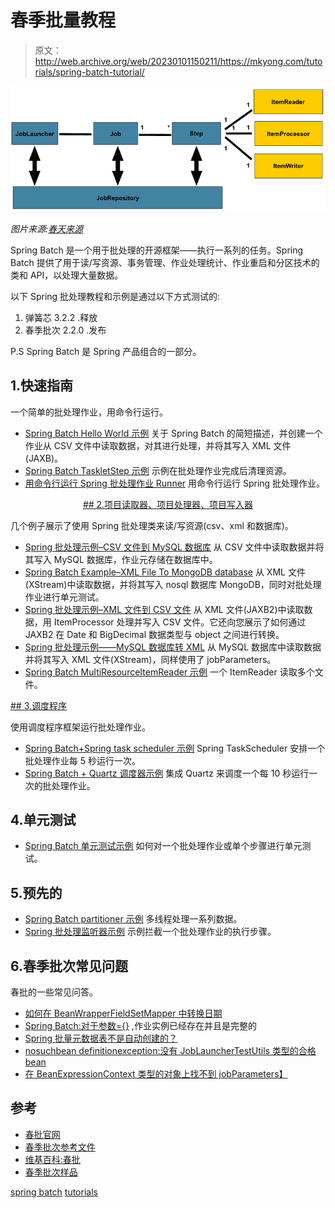 # 春季批量教程

> 原文：<http://web.archive.org/web/20230101150211/https://mkyong.com/tutorials/spring-batch-tutorial/>

![spring batch model](img/9d655e8b19445479c31d38edf7700671.png)

*图片来源:[春天来源](http://web.archive.org/web/20190306165316/http://static.springsource.org/spring-batch/reference/html/domain.html)*

Spring Batch 是一个用于批处理的开源框架——执行一系列的任务。Spring Batch 提供了用于读/写资源、事务管理、作业处理统计、作业重启和分区技术的类和 API，以处理大量数据。

以下 Spring 批处理教程和示例是通过以下方式测试的:

1.  弹簧芯 3.2.2 .释放
2.  春季批次 2.2.0 .发布

P.S Spring Batch 是 Spring 产品组合的一部分。

## 1.快速指南

一个简单的批处理作业，用命令行运行。

*   [Spring Batch Hello World 示例](http://web.archive.org/web/20190306165316/http://www.mkyong.com/spring-batch/spring-batch-hello-world-example/)
    关于 Spring Batch 的简短描述，并创建一个作业从 CSV 文件中读取数据，对其进行处理，并将其写入 XML 文件(JAXB)。
*   [Spring Batch TaskletStep 示例](http://web.archive.org/web/20190306165316/http://www.mkyong.com/spring-batch/spring-batch-tasklet-example/)
    示例在批处理作业完成后清理资源。
*   [用命令行运行 Spring 批处理作业 Runner](http://web.archive.org/web/20190306165316/http://www.mkyong.com/spring-batch/run-spring-batch-job-with-commandlinejobrunner/)
    用命令行运行 Spring 批处理作业。

 <ins class="adsbygoogle" style="display:block; text-align:center;" data-ad-format="fluid" data-ad-layout="in-article" data-ad-client="ca-pub-2836379775501347" data-ad-slot="6894224149">## 2.项目读取器、项目处理器、项目写入器

几个例子展示了使用 Spring 批处理类来读/写资源(csv、xml 和数据库)。

*   [Spring 批处理示例–CSV 文件到 MySQL 数据库](http://web.archive.org/web/20190306165316/http://www.mkyong.com/spring-batch/spring-batch-example-csv-file-to-database/)
    从 CSV 文件中读取数据并将其写入 MySQL 数据库，作业元存储在数据库中。
*   [Spring Batch Example–XML File To MongoDB database](http://web.archive.org/web/20190306165316/http://www.mkyong.com/spring-batch/spring-batch-example-xml-file-to-database/)
    从 XML 文件(XStream)中读取数据，并将其写入 nosql 数据库 MongoDB，同时对批处理作业进行单元测试。
*   [Spring 批处理示例–XML 文件到 CSV 文件](http://web.archive.org/web/20190306165316/http://www.mkyong.com/spring-batch/spring-batch-example-xml-file-to-csv-file/)
    从 XML 文件(JAXB2)中读取数据，用 ItemProcessor 处理并写入 CSV 文件。它还向您展示了如何通过 JAXB2 在 Date 和 BigDecimal 数据类型与 object 之间进行转换。
*   [Spring 批处理示例——MySQL 数据库转 XML](http://web.archive.org/web/20190306165316/http://www.mkyong.com/spring-batch/spring-batch-example-mysql-database-to-xml/)
    从 MySQL 数据库中读取数据并将其写入 XML 文件(XStream)，同样使用了 jobParameters。
*   [Spring Batch MultiResourceItemReader 示例](http://web.archive.org/web/20190306165316/http://www.mkyong.com/spring-batch/spring-batch-multiresourceitemreader-example/)
    一个 ItemReader 读取多个文件。

 <ins class="adsbygoogle" style="display:block" data-ad-client="ca-pub-2836379775501347" data-ad-slot="8821506761" data-ad-format="auto" data-ad-region="mkyongregion">## 3.调度程序

使用调度程序框架运行批处理作业。

*   [Spring Batch+Spring task scheduler 示例](http://web.archive.org/web/20190306165316/http://www.mkyong.com/spring-batch/spring-batch-and-spring-taskscheduler-example/)
    Spring TaskScheduler 安排一个批处理作业每 5 秒运行一次。
*   [Spring Batch + Quartz 调度器示例](http://web.archive.org/web/20190306165316/http://www.mkyong.com/spring-batch/spring-batch-and-quartz-scheduler-example/)
    集成 Quartz 来调度一个每 10 秒运行一次的批处理作业。

## 4.单元测试

*   [Spring Batch 单元测试示例](http://web.archive.org/web/20190306165316/http://www.mkyong.com/spring-batch/spring-batch-unit-test-example/)
    如何对一个批处理作业或单个步骤进行单元测试。

## 5.预先的

*   [Spring Batch partitioner 示例](http://web.archive.org/web/20190306165316/http://www.mkyong.com/spring-batch/spring-batch-partitioning-example/)
    多线程处理一系列数据。
*   [Spring 批处理监听器示例](http://web.archive.org/web/20190306165316/http://www.mkyong.com/spring-batch/spring-batch-listeners-example/)
    示例拦截一个批处理作业的执行步骤。

## 6.春季批次常见问题

春批的一些常见问答。

*   [如何在 BeanWrapperFieldSetMapper 中转换日期](http://web.archive.org/web/20190306165316/http://www.mkyong.com/spring-batch/how-to-convert-date-in-beanwrapperfieldsetmapper/)
*   [Spring Batch:对于参数={}](http://web.archive.org/web/20190306165316/http://www.mkyong.com/spring-batch/spring-batch-a-job-instance-already-exists-and-is-complete-for-parameters/) ,作业实例已经存在并且是完整的
*   [Spring 批量元数据表不是自动创建的？](http://web.archive.org/web/20190306165316/http://www.mkyong.com/spring-batch/spring-batch-metadata-tables-are-not-created-automatically/)
*   [nosuchbean definitionexception:没有 JobLauncherTestUtils 类型的合格 bean](http://web.archive.org/web/20190306165316/http://www.mkyong.com/spring-batch/nosuchbeandefinitionexception-no-qualifying-bean-of-type-joblaunchertestutils/)
*   [在 BeanExpressionContext 类型的对象上找不到 jobParameters】](http://web.archive.org/web/20190306165316/http://www.mkyong.com/spring-batch/jobparameters-cannot-be-found-on-object-of-type-beanexpressioncontext/)

## 参考

*   [春批官网](http://web.archive.org/web/20190306165316/http://static.springsource.org/spring-batch/)
*   [春季批次参考文件](http://web.archive.org/web/20190306165316/http://static.springsource.org/spring-batch/reference/html/)
*   [维基百科:春批](http://web.archive.org/web/20190306165316/http://en.wikipedia.org/wiki/Spring_Batch)
*   [春季批次样品](http://web.archive.org/web/20190306165316/http://static.springsource.org/spring-batch/trunk/spring-batch-samples/)

[spring batch](http://web.archive.org/web/20190306165316/http://www.mkyong.com/tag/spring-batch/) [tutorials](http://web.archive.org/web/20190306165316/http://www.mkyong.com/tag/tutorials/)







